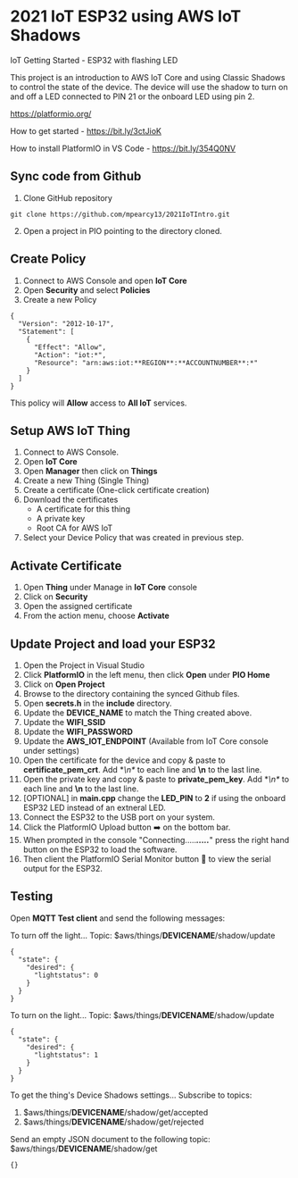 # 2021 IoT ESP32 using AWS IoT Shadows

IoT Getting Started - ESP32 with flashing LED

This project is an introduction to AWS IoT Core and using Classic Shadows to control the state of the device.  The device will use the shadow to turn on and off a LED connected to PIN 21 or the onboard LED using pin 2.


https://platformio.org/

How to get started - https://bit.ly/3ctJioK

How to install PlatformIO in VS Code - https://bit.ly/354Q0NV

## Sync code from Github
1. Clone GitHub repository
```
git clone https://github.com/mpearcy13/2021IoTIntro.git
```
2. Open a project in PIO pointing to the directory cloned.

## Create Policy
1. Connect to AWS Console and open **IoT Core**
2. Open **Security** and select **Policies**
3. Create a new Policy

```
{
  "Version": "2012-10-17",
  "Statement": [
    {
      "Effect": "Allow",
      "Action": "iot:*",
      "Resource": "arn:aws:iot:**REGION**:**ACCOUNTNUMBER**:*"
    }
  ]
}
```

This policy will **Allow** access to **All IoT** services.


## Setup AWS IoT Thing
1.  Connect to AWS Console.
2.  Open **IoT Core**
4.  Open **Manager** then click on **Things**
5.  Create a new Thing (Single Thing)
6.  Create a certificate (One-click certificate creation)
7.  Download the certificates
    * A certificate for this thing
    * A private key
    * Root CA for AWS IoT
8. Select your Device Policy that was created in previous step.

## Activate Certificate
1. Open **Thing** under Manage in **IoT Core** console
2. Click on **Security**
3. Open the assigned certificate
4. From the action menu, choose **Activate**

## Update Project and load your ESP32
1. Open the Project in Visual Studio
  1. Click **PlatformIO** in the left menu, then click **Open** under **PIO Home**
  2. Click on **Open Project**
  3. Browse to the directory containing the synced Github files.
3. Open **secrets.h** in the **include** directory.
4. Update the **DEVICE_NAME** to match the Thing created above.
5. Update the **WIFI_SSID**
6. Update the **WIFI_PASSWORD**
7. Update the **AWS_IOT_ENDPOINT** (Available from IoT Core console under settings)
8. Open the certificate for the device and copy & paste to **certificate_pem_crt**.  Add **\n\** to each line and **\n** to the last line.
9. Open the private key and copy & paste to **private_pem_key**.  Add **\n\** to each line and **\n** to the last line.
10. [OPTIONAL] in **main.cpp** change the **LED_PIN** to **2** if using the onboard ESP32 LED instead of an extneral LED.
11. Connect the ESP32 to the USB port on your system.
12. Click the PlatformIO Upload button ➡️ on the bottom bar.
13. When prompted in the console "Connecting....._____....._____" press the right hand button on the ESP32 to load the software.
14. Then client the PlatformIO Serial Monitor button 🔌 to view the serial output for the ESP32.

## Testing
Open **MQTT Test client** and send the following messages:

To turn off the light...
Topic: $aws/things/**DEVICENAME**/shadow/update
```
{
  "state": {
    "desired": {
      "lightstatus": 0
    }
  }
}
```

To turn on the light...
Topic: $aws/things/**DEVICENAME**/shadow/update
```
{
  "state": {
    "desired": {
      "lightstatus": 1
    }
  }
}
```

To get the thing's Device Shadows settings...
Subscribe to topics:
  1. $aws/things/**DEVICENAME**/shadow/get/accepted
  2. $aws/things/**DEVICENAME**/shadow/get/rejected

Send an empty JSON document to the following topic:
$aws/things/**DEVICENAME**/shadow/get

```
{}
```
